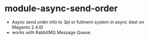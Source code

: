 # module-async-send-order
- Async send order info to 3pl or fullment system in async (test on Magento 2.4.6)
- works with RabbitMQ Message Queue.
